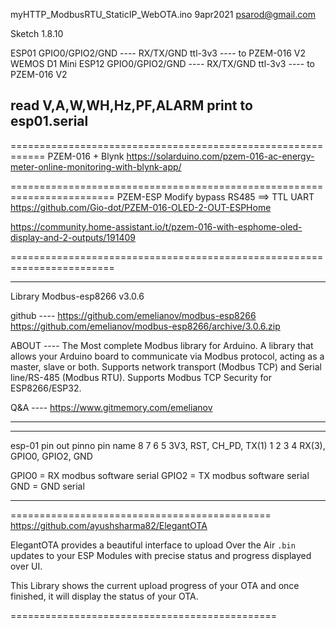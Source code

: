 myHTTP_ModbusRTU_StaticIP_WebOTA.ino
9apr2021
psarod@gmail.com

Sketch 1.8.10

ESP01 GPIO0/GPIO2/GND ---- RX/TX/GND ttl-3v3 ---- to PZEM-016 V2 
WEMOS D1 Mini 
ESP12 GPIO0/GPIO2/GND ---- RX/TX/GND ttl-3v3 ---- to PZEM-016 V2 
 
read V,A,W,WH,Hz,PF,ALARM 
print to esp01.serial  
--------------------------------------

============================================================
 PZEM-016 + Blynk
 https://solarduino.com/pzem-016-ac-energy-meter-online-monitoring-with-blynk-app/

========================================================================
PZEM-ESP Modify bypass RS485 ==> TTL UART
https://github.com/Gio-dot/PZEM-016-OLED-2-OUT-ESPHome
 
https://community.home-assistant.io/t/pzem-016-with-esphome-oled-display-and-2-outputs/191409

========================================================================

------------------------------------------------
Library Modbus-esp8266 v3.0.6

github ----
https://github.com/emelianov/modbus-esp8266
https://github.com/emelianov/modbus-esp8266/archive/3.0.6.zip

ABOUT ----
The Most complete Modbus library for Arduino. 
A library that allows your Arduino board 
to communicate via Modbus protocol, 
acting as a master, slave or both. 
Supports network transport (Modbus TCP) 
and Serial line/RS-485 (Modbus RTU). 
Supports Modbus TCP Security for ESP8266/ESP32. 

Q&A ---- 
https://www.gitmemory.com/emelianov

------------------------------

--------------------------------------
esp-01 pin out
pinno     pin name
8 7 6 5   3V3,   RST,   CH_PD, TX(1)
1 2 3 4   RX(3), GPIO0, GPIO2, GND  


GPIO0 = RX modbus software serial
GPIO2 = TX modbus software serial
GND   = GND serial

--------------------------------------


=============================================
https://github.com/ayushsharma82/ElegantOTA

ElegantOTA provides a beautiful interface 
to upload Over the Air `.bin` updates 
to your ESP Modules 
with precise status and progress displayed over UI. 

This Library shows the current upload progress of your OTA 
and once finished, it will display the status of your OTA. 

==============================================
